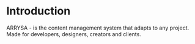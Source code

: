 # Introduction

ARRYSA - is the content management system that adapts to any project. Made for developers, designers, creators and clients.
